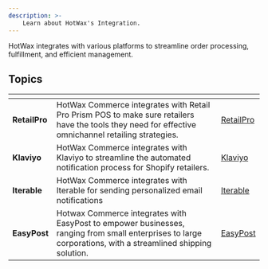 ```yaml
---
description: >-
    Learn about HotWax's Integration.
---
```

HotWax integrates with various platforms to streamline order processing, fulfillment, and efficient management.

## Topics

<table data-view="cards">
  <thead>
    <tr>
      <th></th>
      <th></th>
      <th data-hidden data-card-target data-type="content-ref"></th>
    </tr>
  </thead>
  <tbody>
    <tr>
      <td><strong>RetailPro</strong></td>
      <td>HotWax Commerce integrates with Retail Pro Prism POS to make sure retailers have the tools they need for effective omnichannel retailing strategies.</td>
      <td><a href="retailpro/README.md">RetailPro</a></td>
    </tr>
    <tr>
      <td><strong>Klaviyo</strong></td>
      <td>HotWax Commerce integrates with Klaviyo to streamline the automated notification process for Shopify retailers.</td>
      <td><a href="marketing-automations-platform/klaviyo.md">Klaviyo</a></td>
    </tr>
    <tr>
      <td><strong>Iterable</strong></td>
      <td>HotWax Commerce integrates with Iterable for sending personalized email notifications</td>
      <td><a href="marketing-automations-platform/iterable.md">Iterable</a></td>
    </tr>
    <tr>
      <td><strong>EasyPost</strong></td>
      <td>Hotwax Commerce integrates with EasyPost to empower businesses, ranging from small enterprises to large corporations, with a streamlined shipping solution.</td>
      <td><a href="carriers/easy-post.md">EasyPost</a></td>
    </tr>
  </tbody>
</table>
